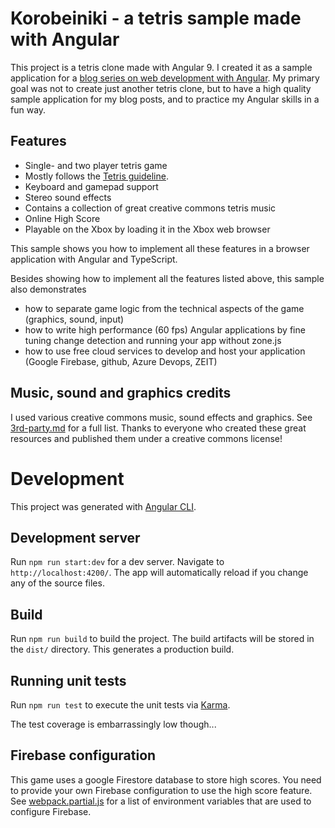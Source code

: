 # Korobeiniki - a tetris sample made with Angular

This project is a tetris clone made with Angular 9. I created it as a sample application for a [blog series on web development with Angular](https://medium.com/@oocx/game-development-with-angular-how-to-develop-your-own-tetris-clone-2e95f7af3a7e?sk=9cd2e1aad502541c3b31f53115236fb5). My primary goal was not to create just another tetris clone, but to have a high quality sample application for my blog posts, and to practice my Angular skills in a fun way.

## Features

- Single- and two player tetris game
- Mostly follows the [Tetris guideline](https://tetris.fandom.com/wiki/Tetris_Guideline).
- Keyboard and gamepad support
- Stereo sound effects
- Contains a collection of great creative commons tetris music
- Online High Score
- Playable on the Xbox by loading it in the Xbox web browser

This sample shows you how to implement all these features in a browser application with Angular and TypeScript.

Besides showing how to implement all the features listed above, this sample also demonstrates

- how to separate game logic from the technical aspects of the game (graphics, sound, input)
- how to write high performance (60 fps) Angular applications by fine tuning change detection and running your app without zone.js
- how to use free cloud services to develop and host your application (Google Firebase, github, Azure Devops, ZEIT)

## Music, sound and graphics credits

I used various creative commons music, sound effects and graphics. See [3rd-party.md](3rd-party.md) for a full list. Thanks to everyone who created these great resources and published them under a creative commons license!

# Development

This project was generated with [Angular CLI](https://github.com/angular/angular-cli).

## Development server

Run `npm run start:dev` for a dev server. Navigate to `http://localhost:4200/`. The app will automatically reload if you change any of the source files.

## Build

Run `npm run build` to build the project. The build artifacts will be stored in the `dist/` directory. This generates a production build.

## Running unit tests

Run `npm run test` to execute the unit tests via [Karma](https://karma-runner.github.io).

The test coverage is embarrassingly low though...

## Firebase configuration

This game uses a google Firestore database to store high scores. You need to provide your own Firebase configuration to use the high score feature. See [webpack.partial.js](webpack.partial.js) for a list of environment variables that are used to configure Firebase.

